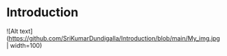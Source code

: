 # Introduction

![Alt text](https://github.com/SriKumarDundigalla/Introduction/blob/main/My_img.jpg | width=100)
